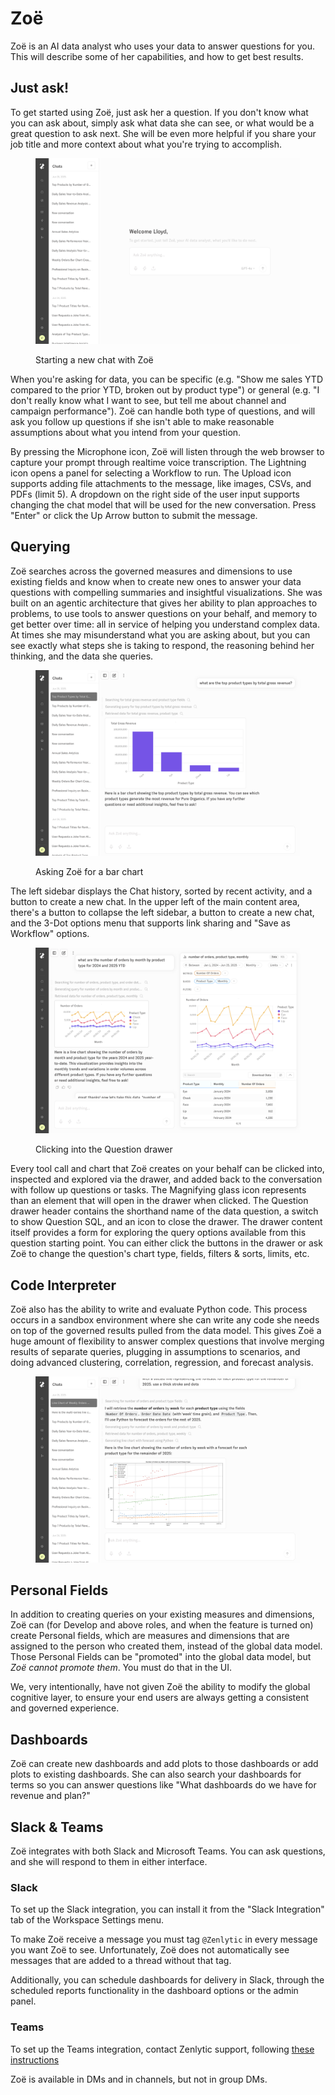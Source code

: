 # Zoë

Zoë is an AI data analyst who uses your data to answer questions for you. This will describe some of her capabilities, and how to get best results.

## Just ask!

To get started using Zoë, just ask her a question. If you don't know what you can ask about, simply ask what data she can see, or what would be a great question to ask next. She will be even more helpful if you share your job title and more context about what you're trying to accomplish.

<figure><img src="../assets/3_zenlytic_ui/zenlytic-uizoenew-chat.png" alt=""><figcaption><p>Starting a new chat with Zoë</p></figcaption></figure>

When you're asking for data, you can be specific (e.g. "Show me sales YTD compared to the prior YTD, broken out by product type") or general (e.g. "I don't really know what I want to see, but tell me about channel and campaign performance"). Zoë can handle both type of questions, and will ask you follow up questions if she isn't able to make reasonable assumptions about what you intend from your question.

By pressing the Microphone icon, Zoë will listen through the web browser to capture your prompt through realtime voice transcription. The Lightning icon opens a panel for selecting a Workflow to run. The Upload icon supports adding file attachments to the message, like images, CSVs, and PDFs (limit 5). A dropdown on the right side of the user input supports changing the chat model that will be used for the new conversation. Press "Enter" or click the Up Arrow button to submit the message.

## Querying

Zoë searches across the governed measures and dimensions to use existing fields and know when to create new ones to answer your data questions with compelling summaries and insightful visualizations. She was built on an agentic architecture that gives her ability to plan approaches to problems, to use tools to answer questions on your behalf, and memory to get better over time: all in service of helping you understand complex data. At times she may misunderstand what you are asking about, but you can see exactly what steps she is taking to respond, the reasoning behind her thinking, and the data she queries.

<figure><img src="../assets/3_zenlytic_ui/zenlytic-uizoequerying.png" alt=""><figcaption><p>Asking Zoë for a bar chart</p></figcaption></figure>

The left sidebar displays the Chat history, sorted by recent activity, and a button to create a new chat. In the upper left of the main content area, there's a button to collapse the left sidebar, a button to create a new chat, and the 3-Dot options menu that supports link sharing and "Save as Workflow" options.

<figure><img src="../assets/3_zenlytic_ui/zenlytic-uizoequerying-2.png" alt=""><figcaption><p>Clicking into the Question drawer</p></figcaption></figure>

Every tool call and chart that Zoë creates on your behalf can be clicked into, inspected and explored via the drawer, and added back to the conversation with follow up questions or tasks. The Magnifying glass icon represents than an element that will open in the drawer when clicked. The Question drawer header contains the shorthand name of the data question, a switch to show Question SQL, and an icon to close the drawer. The drawer content itself provides a form for exploring the query options available from this question starting point. You can either click the buttons in the drawer or ask Zoë to change the question's chart type, fields, filters & sorts, limits, etc.

## Code Interpreter

Zoë also has the ability to write and evaluate Python code. This process occurs in a sandbox environment where she can write any code she needs on top of the governed results pulled from the data model. This gives Zoë a huge amount of flexibility to answer complex questions that involve merging results of separate queries, plugging in assumptions to scenarios, and doing advanced clustering, correlation, regression, and forecast analysis.

<figure><img src="../assets/3_zenlytic_ui/zenlytic-uizoecode-interpreter.png" alt=""><figcaption></figcaption></figure>

## Personal Fields

In addition to creating queries on your existing measures and dimensions, Zoë can (for Develop and above roles, and when the feature is turned on) create Personal fields, which are measures and dimensions that are assigned to the person who created them, instead of the global data model. Those Personal Fields can be "promoted" into the global data model, but _Zoë cannot promote them_. You must do that in the UI.

We, very intentionally, have not given Zoë the ability to modify the global cognitive layer, to ensure your end users are always getting a consistent and governed experience.

## Dashboards

Zoë can create new dashboards and add plots to those dashboards or add plots to existing dashboards. She can also search your dashboards for terms so you can answer questions like "What dashboards do we have for revenue and plan?"

## Slack & Teams

Zoë integrates with both Slack and Microsoft Teams. You can ask questions, and she will respond to them in either interface.

### Slack

To set up the Slack integration, you can install it from the "Slack Integration" tab of the Workspace Settings menu.

To make Zoë receive a message you must tag `@Zenlytic` in every message you want Zoë to see. Unfortunately, Zoë does not automatically see messages that are added to a thread without that tag.

Additionally, you can schedule dashboards for delivery in Slack, through the scheduled reports functionality in the dashboard options or the admin panel.

### Teams

To set up the Teams integration, contact Zenlytic support, following [these instructions](microsoft_teams_bot.md)

Zoë is available in DMs and in channels, but not in group DMs.
